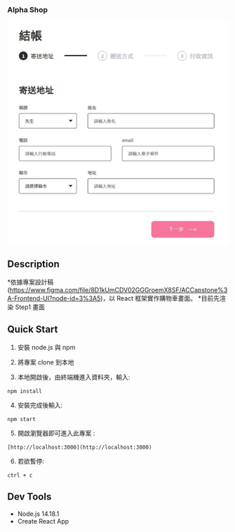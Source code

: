 ### Alpha Shop

![Screenshot of Alpha Shop Step1](./public/image/Step1_screenshot.JPG)

## Description

*依據專案設計稿(https://www.figma.com/file/8D1kUmCDV02GGGroemX8SF/ACCapstone%3A-Frontend-UI?node-id=3%3A5)，以 React 框架實作購物車畫面。
*目前先渲染 Step1 畫面

## Quick Start

1. 安裝 node.js 與 npm

2. 將專案 clone 到本地

3. 本地開啟後，由終端機進入資料夾，輸入:

```
npm install
```

4. 安裝完成後輸入:

```
npm start
```

5. 開啟瀏覽器即可進入此專案 :

```
[http://localhost:3000](http://localhost:3000)
```

6. 若欲暫停:

```
ctrl + c
```

## Dev Tools

- Node.js 14.18.1
- Create React App
